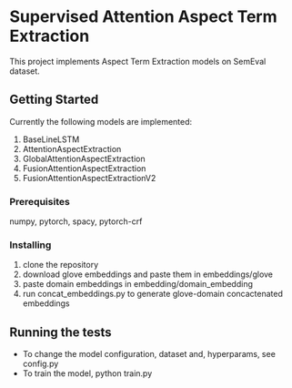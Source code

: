 # Supervised Attention Aspect Term Extraction

This project implements Aspect Term Extraction models on SemEval dataset.

## Getting Started
Currently the following models are implemented:
1. BaseLineLSTM
2. AttentionAspectExtraction
3. GlobalAttentionAspectExtraction
4. FusionAttentionAspectExtraction
5. FusionAttentionAspectExtractionV2

### Prerequisites
numpy, pytorch, spacy, pytorch-crf

### Installing
1. clone the repository
2. download glove embeddings and paste them in embeddings/glove
3. paste domain embeddings in embedding/domain_embedding
4. run concat_embeddings.py to generate glove-domain concactenated embeddings


## Running the tests

* To change the model configuration, dataset and, hyperparams, see config.py
* To train the model, python train.py